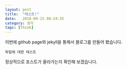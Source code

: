 ```yaml
---
layout: post
title:  "테스트!"
date:   2018-09-15 00:24:35
category: 생각
tags: [think]
---
```


이번에 github page와 jekyll을 통해서 블로그를 만들어 봤습니다.

```
파일에 대한 테스트
```
정상적으로 포스트가 올라가는지 확인해 보겠습니다.
